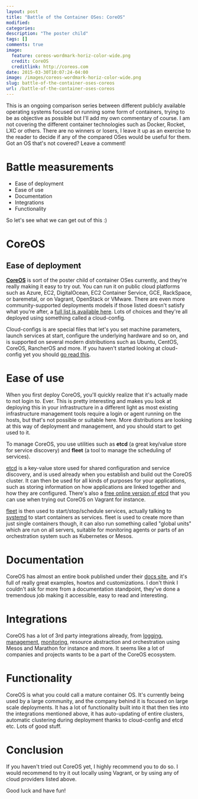 ```yaml
---
layout: post
title: "Battle of the Container OSes: CoreOS"
modified:
categories:
description: "The poster child"
tags: []
comments: true
image:
  feature: coreos-wordmark-horiz-color-wide.png
  credit: CoreOS
  creditlink: http://coreos.com
date: 2015-03-30T10:07:24-04:00
image: /images/coreos-wordmark-horiz-color-wide.png
slug: battle-of-the-container-oses-coreos
url: /battle-of-the-container-oses-coreos
---
```


This is an ongoing comparison series between different publicly available operating systems focused on running some form of containers, trying to be as objective as possible but I'll add my own commentary of course. I am not covering the different container technologies such as Docker, Rocket, LXC or others. There are no winners or losers, I leave it up as an exercise to the reader to decide if any of the compared OSes would be useful for them. Got an OS that's not covered? Leave a comment!

# Battle measurements
 - Ease of deployment
 - Ease of use
 - Documentation
 - Integrations
 - Functionality

So let's see what we can get out of this :)

# CoreOS

## Ease of deployment

**[CoreOS](http://coreos.com)** is sort of the poster child of container OSes currently, and they're really making it easy to try out. You can run it on public cloud platforms such as Azure, EC2, DigitalOcean, EC2 Container Service, GCE, RackSpace, or baremetal, or on Vagrant, OpenStack or VMware. There are even more community-supported deployments models if those listed doesn't satisfy what you're after, a [full list is available here](https://coreos.com/docs/#running-coreos). Lots of choices and they're all deployed using something called a cloud-config.

Cloud-configs is are special files that let's you set machine parameters, launch services at start, configure the underlying hardware and so on, and is supported on several modern distributions such as Ubuntu, CentOS, CoreOS, RancherOS and more. If you haven't started looking at cloud-config yet you should [go read this](https://www.digitalocean.com/community/tutorials/an-introduction-to-cloud-config-scripting).

# Ease of use

When you first deploy CoreOS, you'll quickly realize that it's actually made to not login to. Ever. This is pretty interesting and makes you look at deploying this in your infrastructure in a different light as most existing infrastructure management tools require a login or agent running on the hosts, but that's not possible or suitable here. More distributions are looking at this way of deployment and management, and you should start to get used to it.

To manage CoreOS, you use utilities such as **etcd** (a great key/value store for service discovery) and **fleet** (a tool to manage the scheduling of services).

[etcd](https://coreos.com/docs/distributed-configuration/getting-started-with-etcd/) is a key-value store used for shared configuration and service discovery, and is used already when you establish and build out the CoreOS cluster. It can then be used for all kinds of purposes for your applications, such as storing information on how applications are linked together and how they are configured. There's also a [free online version of etcd](https://coreos.com/docs/cluster-management/setup/cluster-discovery/) that you can use when trying out CoreOS on Vagrant for instance.

[fleet](https://coreos.com/docs/launching-containers/launching/launching-containers-fleet/) is then used to start/stop/schedule services, actually talking to [systemd](https://coreos.com/docs/launching-containers/launching/getting-started-with-systemd) to start containers as services. fleet is used to create more than just single containers though, it can also run something called "global units" which are run on all servers, suitable for monitoring agents or parts of an orchestration system such as Kubernetes or Mesos.

# Documentation

CoreOS has almost an entire book published under their [docs site](https://coreos.com/docs/), and it's full of really great examples, howtos and customizations. I don't think I couldn't ask for more from a documentation standpoint, they've done a tremendous job making it accessible, easy to read and interesting.

# Integrations

CoreOS has a lot of 3rd party integrations already, from [logging](https://logentries.com/logentries-and-coreos-announce-real-time-log-management-and-analytics-integration-for-highly-distributed-environments/), [management](https://coreos.com/blog/coreos-just-got-easier-to-try-with-panamax/), [monitoring](https://www.datadoghq.com/2014/08/monitor-coreos-scale-datadog/), resource abstraction and orchestration using Mesos and Marathon for instance and more. It seems like a lot of companies and projects wants to be a part of the CoreOS ecosystem.

# Functionality

CoreOS is what you could call a mature container OS. It's currently being used by a large community, and the company behind it is focused on large scale deployments. It has a lot of functionality built into it that then ties into the integrations mentioned above, it has auto-updating of entire clusters, automatic clustering during deployment thanks to cloud-config and etcd etc. Lots of good stuff.

# Conclusion

If you haven't tried out CoreOS yet, I highly recommend you to do so. I would recommend to try it out locally using Vagrant, or by using any of cloud providers listed above.

Good luck and have fun!
